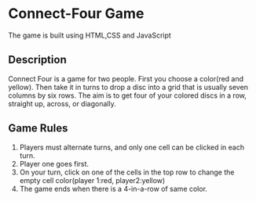 # Connect-Four Game

The game is built using HTML,CSS and JavaScript

## Description

Connect Four is a game for two people. First you choose a color(red and yellow). Then take it in turns to drop a disc into a grid that is usually seven columns by six rows. The aim is to get four of your colored discs in a row, straight up, across, or diagonally.

## Game Rules

1. Players must alternate turns, and only one cell can be clicked in each turn. 
2. Player one goes first. 
3. On your turn, click on one of the cells in the top row to change the empty cell color(player 1:red, player2:yellow)
4. The game ends when there is a 4-in-a-row of same color.

